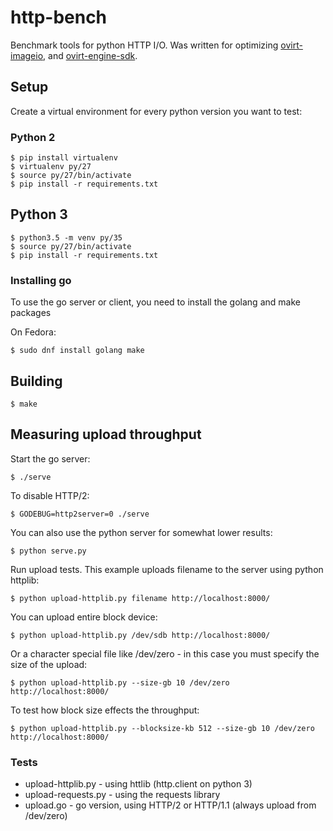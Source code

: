 # http-bench

Benchmark tools for python HTTP I/O. Was written for optimizing
[ovirt-imageio](https://github.com/ovirt/ovirt-imageio), and
[ovirt-engine-sdk](https://github.com/ovirt/ovirt-engine-sdk).


## Setup

Create a virtual environment for every python version you want to test:

### Python 2

    $ pip install virtualenv
    $ virtualenv py/27
    $ source py/27/bin/activate
    $ pip install -r requirements.txt

## Python 3

    $ python3.5 -m venv py/35
    $ source py/27/bin/activate
    $ pip install -r requirements.txt


### Installing go

To use the go server or client, you need to install the golang and make
packages

On Fedora:

    $ sudo dnf install golang make


## Building

    $ make


## Measuring upload throughput

Start the go server:

    $ ./serve

To disable HTTP/2:

    $ GODEBUG=http2server=0 ./serve

You can also use the python server for somewhat lower results:

    $ python serve.py

Run upload tests. This example uploads filename to the server using
python httplib:

    $ python upload-httplib.py filename http://localhost:8000/

You can upload entire block device:

    $ python upload-httplib.py /dev/sdb http://localhost:8000/

Or a character special file like /dev/zero - in this case you must
specify the size of the upload:

    $ python upload-httplib.py --size-gb 10 /dev/zero http://localhost:8000/

To test how block size effects the throughput:

    $ python upload-httplib.py --blocksize-kb 512 --size-gb 10 /dev/zero http://localhost:8000/


### Tests

- upload-httplib.py - using httlib (http.client on python 3)
- upload-requests.py - using the requests library
- upload.go - go version, using HTTP/2 or HTTP/1.1 (always upload from /dev/zero)

